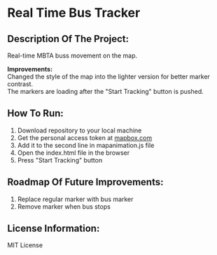 # Real Time Bus Tracker

## Description Of The Project:
Real-time MBTA buss movement on the map.<br/>

**Improvements:**<br/>
Changed the style of the map into the lighter version for better marker contrast.<br/>
The markers are loading after the "Start Tracking" button is pushed.<br/>

## How To Run:
1. Download repository to your local machine 
2. Get the personal access token at [mapbox.com](https://www.mapbox.com/)
3. Add it to the second line in mapanimation.js file
4. Open the index.html file in the browser
5. Press "Start Tracking" button

## Roadmap Of Future Improvements:
1. Replace regular marker with bus marker
2. Remove marker when bus stops


## License Information:
MIT License
